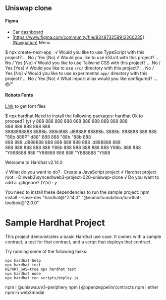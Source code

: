 ## Uniswap clone

#### Figma

- Car [dashboard](<https://www.figma.com/file/efCWSSfWDL3WIndUHv42d6/Car-Assistant-Dashboard-(Community)?node-id=0-1&t=tGIF5ow7ZYv8TJFD-0>)
- [https://www.figma.com/community/file/834873258912260235](Navigation) Menu

$ npx create-next-app .
√ Would you like to use TypeScript with this project? ... No / Yes [No]
√ Would you like to use ESLint with this project? ... No / Yes [No]
√ Would you like to use Tailwind CSS with this project? ... No / Yes [Yes]
√ Would you like to use `src/` directory with this project? ... No / Yes [No]
√ Would you like to use experimental `app/` directory with this project? ... No / Yes [No]
√ What import alias would you like configured? ... @/\*

#### Roboto Fonts

[Link](https://fonts.google.com/specimen/Roboto) to get font files


$ npx hardhat
Need to install the following packages:
  hardhat
Ok to proceed? (y) y
888    888                      888 888               888
888    888                      888 888               888   
888    888                      888 888               888   
8888888888  8888b.  888d888 .d88888 88888b.   8888b.  888888
888    888     "88b 888P"  d88" 888 888 "88b     "88b 888   
888    888 .d888888 888    888  888 888  888 .d888888 888   
888    888 888  888 888    Y88b 888 888  888 888  888 Y88b. 
888    888 "Y888888 888     "Y88888 888  888 "Y888888  "Y888

Welcome to Hardhat v2.14.0

√ What do you want to do? · Create a JavaScript project
√ Hardhat project root: · D:\web3\synced\web3-project-020-uniswap-clone
√ Do you want to add a .gitignore? (Y/n) · y

You need to install these dependencies to run the sample project:
npm install --save-dev "hardhat@^2.14.0" "@nomicfoundation/hardhat-toolbox@^2.0.0"


# Sample Hardhat Project

This project demonstrates a basic Hardhat use case. It comes with a sample contract, a test for that contract, and a script that deploys that contract.

Try running some of the following tasks:

```shell
npx hardhat help
npx hardhat test
REPORT_GAS=true npx hardhat test
npx hardhat node
npx hardhat run scripts/deploy.js
```

npm i @uniswap/v3-periphery
npm i @openzeppelin/contracts
npm i ether
npm in web3modal
